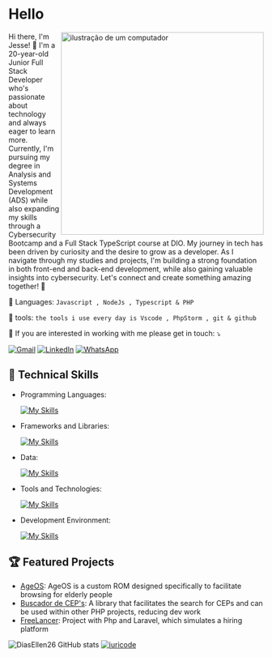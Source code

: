 # Hello 

<img src="https://raw.githubusercontent.com/MicaelliMedeiros/micaellimedeiros/master/image/computer-illustration.png" alt="ilustração de um computador" min-width="400px" max-width="400px" width="400px" align="right">

<p align="left"> 
Hi there, I'm Jesse! 👋
I'm a 20-year-old Junior Full Stack Developer who's passionate about technology and always eager to learn more. Currently, I'm pursuing my degree in Analysis and Systems Development (ADS) while also expanding my skills through a Cybersecurity Bootcamp and a Full Stack TypeScript course at DIO.
My journey in tech has been driven by curiosity and the desire to grow as a developer. As I navigate through my studies and projects, I'm building a strong foundation in both front-end and back-end development, while also gaining valuable insights into cybersecurity.
Let's connect and create something amazing together! 🚀
</p>

<p align="left">
  🦄 Languages: <code>Javascript , NodeJs , Typescript & PHP</code>
</p>

<p align="left">
  💼 tools: <code>the tools i use every day is Vscode , PhpStorm , git & github  </code>
</p>

<p align="left">
  💌 If you are interested in working with me please get in touch: ⤵️
</p>

<p align="left">
  <a href="mailto:kaiquedt21@gmail.com" title="Gmail">
  <img src="https://img.shields.io/badge/-Gmail-FF0000?style=flat-square&labelColor=FF0000&logo=gmail&logoColor=white&link=kaiquedt21@gmail.com" alt="Gmail"/></a>
  <a href="https://www.linkedin.com/in/kaique-alves-/" title="LinkedIn">
  <img src="https://img.shields.io/badge/-Linkedin-0e76a8?style=flat-square&logo=Linkedin&logoColor=white&link=https://www.linkedin.com/in/kaique-alves-/" alt="LinkedIn"/></a>
  <a href="https://api.whatsapp.com/send?phone=5511911054439" title="WhatsApp">
  <img src="https://img.shields.io/badge/-WhatsApp-25d366?style=flat-square&labelColor=25d366&logo=whatsapp&logoColor=white&link=https://api.whatsapp.com/send?phone=5511911054439" alt="WhatsApp"/></a>
</p>


## 🚀 Technical Skills

- Programming Languages: 

    [![My Skills](https://skillicons.dev/icons?i=javascript,typescript,nodejs,php)](https://skillicons.dev)
- Frameworks and Libraries: 

    [![My Skills](https://skillicons.dev/icons?i=react,nextjs,laravel,expressjs,sequelize,styledcomponents,bootstrap,tailwind,vite,postman,jest,sass)](https://skillicons.dev)
- Data: 

    [![My Skills](https://skillicons.dev/icons?i=mysql,mongo,postgres,firebase)](https://skillicons.dev)
- Tools and Technologies: 

    [![My Skills](https://skillicons.dev/icons?i=git,github,vscode,phpstorm,webstorm,androidstudio,wordpress,figma)](https://skillicons.dev)

- Development Environment:

    [![My Skills](https://skillicons.dev/icons?i=windows,ubuntu,kali)](https://skillicons.dev)
  

## 🏆 Featured Projects

- [AgeOS](https://github.com/AgeOS/AgeOs): AgeOS is a custom ROM designed specifically to facilitate browsing for elderly people
- [Buscador de CEP's](https://github.com/jessemp3/BuscadorDeCep): A library that facilitates the search for CEPs and can be used within other PHP projects, reducing dev work
- [FreeLancer](https://github.com/jessemp3/freelancer-hours): Project with Php and Laravel, which simulates a hiring platform

![DiasEllen26 GitHub stats](https://github-readme-stats.vercel.app/api?username=jessemp3&show_icons=true&theme=dark) [![iuricode](https://github-readme-stats.vercel.app/api/top-langs/?username=jessemp3&hide=html&layout=compact&theme=dark)](https://github.com/anuraghazra/github-readme-stats)
